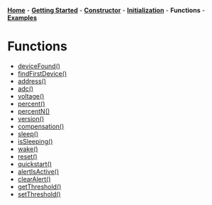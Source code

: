 [**Home**](https://porrey.github.io/max1704x) -
[**Getting Started**](https://porrey.github.io/max1704x/getting-started) -
[**Constructor**](https://porrey.github.io/max1704x/constructor) -
[**Initialization**](https://porrey.github.io/max1704x/initialization) -
**Functions** -
[**Examples**](https://porrey.github.io/max1704x/examples)
# Functions
* [deviceFound()](https://porrey.github.io/max1704x/functions/deviceFound)
* [findFirstDevice()](https://porrey.github.io/max1704x/functions/findFirstDevice)
* [address()](https://porrey.github.io/max1704x/functions/address)
* [adc()](https://porrey.github.io/max1704x/functions/adc)
* [voltage()](https://porrey.github.io/max1704x/functions/voltage)
* [percent()](https://porrey.github.io/max1704x/functions/percent)
* [percentN()](https://porrey.github.io/max1704x/functions/percentN)
* [version()](https://porrey.github.io/max1704x/functions/version)
* [compensation()](https://porrey.github.io/max1704x/functions/compensation)
* [sleep()](https://porrey.github.io/max1704x/functions/sleep)
* [isSleeping()](https://porrey.github.io/max1704x/functions/isSleeping)
* [wake()](https://porrey.github.io/max1704x/functions/wake)
* [reset()](https://porrey.github.io/max1704x/functions/reset)
* [quickstart()](https://porrey.github.io/max1704x/functions/quickstart)
* [alertIsActive()](https://porrey.github.io/max1704x/functions/alertIsActive)
* [clearAlert()](https://porrey.github.io/max1704x/functions/clearAlert)
* [getThreshold()](https://porrey.github.io/max1704x/functions/getThreshold)
* [setThreshold()](https://porrey.github.io/max1704x/functions/setThreshold)